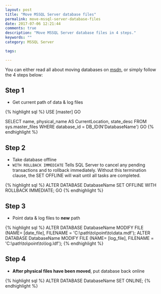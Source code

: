 ```yaml
---
layout: post
title: "Move MSSQL Server database files"
permalink: move-mssql-server-database-files
date: 2017-07-06 12:21:44
comments: true
description: "Move MSSQL Server database files in 4 steps."
keywords: ""
category: MSSQL Server

tags:

---
```


You can either read all about moving databases on [msdn][msdn_move_db], or simply follow the 4 steps below:

## Step 1
 * Get current path of data &amp; log files

{% highlight sql %}
USE [master]
GO

SELECT name, physical_name AS CurrentLocation, state_desc
FROM sys.master_files
WHERE database_id = DB_ID(N'DatabaseName')
GO
{% endhighlight %}

## Step 2
 * Take database offline
 * `WITH ROLLBACK IMMEDIATE` Tells SQL Server to cancel any pending transactions and to rollback immediately.  Without this termination clause, the SET OFFLINE will wait until all tasks are completed. 

{% highlight sql %}
ALTER DATABASE DatabaseName SET OFFLINE WITH ROLLBACK IMMEDIATE;
GO
{% endhighlight %}

## Step 3
 * Point data &amp; log files to **new** path

{% highlight sql %}
ALTER DATABASE DatabaseName
MODIFY FILE (NAME= [date_file], FILENAME = 'C:\path\to\point\to\data.mdf');
ALTER DATABASE DatabaseName
MODIFY FILE (NAME= [log_file], FILENAME = 'C:\path\to\point\to\log.ldf');
{% endhighlight %}

## Step 4
 * **After physical files have been moved**, put database back online

{% highlight sql %}
ALTER DATABASE DatabaseName SET ONLINE;
{% endhighlight %}

[msdn_move_db]:      https://msdn.microsoft.com/en-us/library/ms345483.aspx
